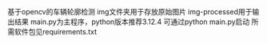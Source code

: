 基于opencv的车辆轮廓检测
img文件夹用于存放原始图片
img-processed用于输出结果
main.py为主程序，python版本推荐3.12.4
可通过python main.py启动
所需软件包见requirements.txt